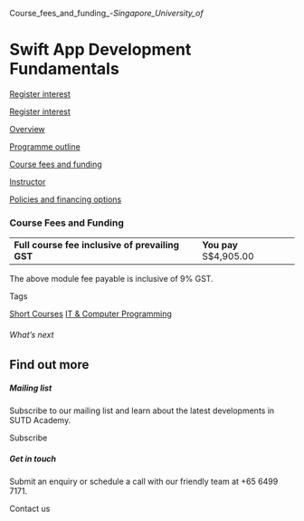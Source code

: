 Course_fees_and_funding_-_Singapore_University_of_



Swift App Development Fundamentals
==================================

[Register interest](/admissions/academy/short-courses/short-courses-register-your-interest/?coursename=swift-app-development-fundamentals)

[Register interest](/admissions/academy/short-courses/short-courses-register-your-interest/?coursename=swift-app-development-fundamentals)

[Overview](/course/swift-app-development-fundamentals/#tabs)

[Programme outline](/course/swift-app-development-fundamentals/programme-outline/#tabs)

[Course fees and funding](/course/swift-app-development-fundamentals/course-fees-and-funding/#tabs)

[Instructor](/course/swift-app-development-fundamentals/instructor/#tabs)

[Policies and financing options](/course/swift-app-development-fundamentals/policies-and-financing-options/#tabs)

### Course Fees and Funding

|  |  |
| --- | --- |
| **Full course fee inclusive of prevailing GST** | **You pay**  S$4,905.00 |

The above module fee payable is inclusive of 9% GST.

Tags

[Short Courses](/admissions/academy/courses-and-modules/?academy-type-course=780)
[IT & Computer Programming](/admissions/academy/courses-and-modules/?discipline=929)

###### What’s next

Find out more
-------------

##### Mailing list

Subscribe to our mailing list and learn about the latest developments in SUTD Academy.

Subscribe

##### Get in touch

Submit an enquiry or schedule a call with our friendly team at +65 6499 7171.

Contact us

